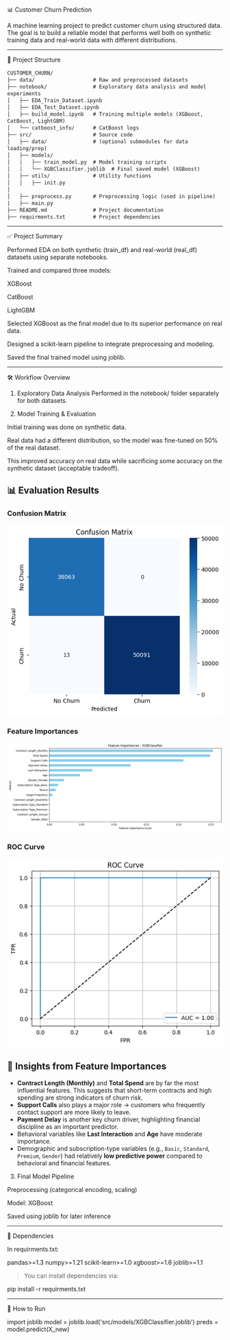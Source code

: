 📊 Customer Churn Prediction

A machine learning project to predict customer churn using structured data. The goal is to build a reliable model that performs well both on synthetic training data and real-world data with different distributions.

---

📁 Project Structure
```bashe
CUSTOMER_CHURN/
├── data/                   # Raw and preprocessed datasets
├── notebook/               # Exploratory data analysis and model experiments
│   ├── EDA_Train_Dataset.ipynb
│   ├── EDA_Test_Dataset.ipynb
│   ├── build_model.ipynb   # Training multiple models (XGBoost, CatBoost, LightGBM)
│   └── catboost_info/      # CatBoost logs
├── src/                    # Source code
│   ├── data/               # (optional submodules for data loading/prep)
│   ├── models/
│   │   ├── train_model.py  # Model training scripts
│   │   └── XGBClassifier.joblib  # Final saved model (XGBoost)
│   ├── utils/              # Utility functions
│   │   ├── init.py
│   
│   ├── preprocess.py       # Preprocessing logic (used in pipeline)
|   ├── main.py
├── README.md               # Project documentation
├── requirments.txt         # Project dependencies

```

---

✅ Project Summary

Performed EDA on both synthetic (train_df) and real-world (real_df) datasets using separate notebooks.

Trained and compared three models:

XGBoost

CatBoost

LightGBM


Selected XGBoost as the final model due to its superior performance on real data.

Designed a scikit-learn pipeline to integrate preprocessing and modeling.

Saved the final trained model using joblib.



---

🛠 Workflow Overview

1. Exploratory Data Analysis
Performed in the notebook/ folder separately for both datasets.


2. Model Training & Evaluation

Initial training was done on synthetic data.

Real data had a different distribution, so the model was fine-tuned on 50% of the real dataset.

This improved accuracy on real data while sacrificing some accuracy on the synthetic dataset (acceptable tradeoff).

## 📊 Evaluation Results

### Confusion Matrix
![Confusion Matrix](./image/Confusion_Matrix.png)

### Feature Importances
![Feature Importances](./image/feature_importances.png)

### ROC Curve
![ROC Curve](./image/Roc_curve.png)

## 🔎 Insights from Feature Importances

* **Contract Length (Monthly)** and **Total Spend** are by far the most influential features. This suggests that short-term contracts and high spending are strong indicators of churn risk.
* **Support Calls** also plays a major role → customers who frequently contact support are more likely to leave.
* **Payment Delay** is another key churn driver, highlighting financial discipline as an important predictor.
* Behavioral variables like **Last Interaction** and **Age** have moderate importance.
* Demographic and subscription-type variables (e.g., `Basic`, `Standard`, `Premium`, `Gender`) had relatively **low predictive power** compared to behavioral and financial features.

3. Final Model Pipeline

Preprocessing (categorical encoding, scaling)

Model: XGBoost

Saved using joblib for later inference





---

🔧 Dependencies

In requirments.txt:

pandas>=1.3
numpy>=1.21
scikit-learn>=1.0
xgboost>=1.6
joblib>=1.1

> You can install dependencies via:



pip install -r requirments.txt


---

🚀 How to Run

import joblib
model = joblib.load('src/models/XGBClassifier.joblib')
preds = model.predict(X_new)
